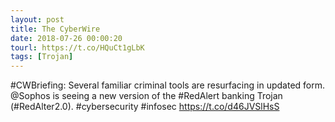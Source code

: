```yaml
---
layout: post
title: The CyberWire
date: 2018-07-26 00:00:20
tourl: https://t.co/HQuCt1gLbK
tags: [Trojan]
---
```

#CWBriefing: Several familiar criminal tools are resurfacing in updated form. @Sophos is seeing a new version of the #RedAlert banking Trojan (#RedAlter2.0). #cybersecurity #infosec https://t.co/d46JVSlHsS